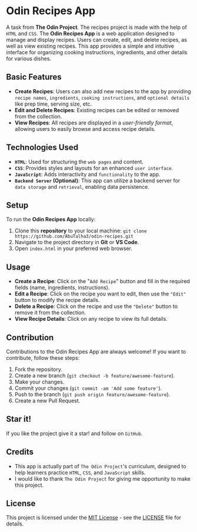 # Odin Recipes App
A task from **The Odin Project**. The recipes project is made with the help of `HTML` and `CSS`. The **Odin Recipes App** is a web application designed to manage and display recipes. Users can create, edit, and delete recipes, as well as view existing recipes. This app provides a simple and intuitive interface for organizing cooking instructions, ingredients, and other details for various dishes.

## Basic Features

- **Create Recipes**: Users can also add new recipes to the app by providing `recipe names`, `ingredients`, `cooking instructions`, and `optional details` like prep time, serving size, etc.
- **Edit and Delete Recipes**: Existing recipes can be edited or removed from the collection.
- **View Recipes**: All recipes are displayed in a *user-friendly format*, allowing users to easily browse and access recipe details.

## Technologies Used

- **`HTML`**: Used for structuring the `web pages` and content.
- **`CSS`**: Provides styles and layouts for an enhanced `user interface`.
- **`JavaScript`**: Adds interactivity and `functionality` to the app.
- **`Backend Server` (Optional)**: This app can utilize a backend server for `data storage` and `retrieval`, enabling data persistence.

## Setup

To run the **Odin Recipes App** locally:

1. Clone this **repository** to your local machine: `git clone https://github.com/AbuTalha3/odin-recipes.git`
2. Navigate to the project directory in **Git** or **VS Code**.
3. Open `index.html` in your preferred web browser.

## Usage

- **Create a Recipe**: Click on the "`Add Recipe`" button and fill in the required fields (name, ingredients, instructions).
- **Edit a Recipe**: Click on the recipe you want to edit, then use the `"Edit"` button to modify the recipe details.
- **Delete a Recipe**: Click on the recipe and use the `"Delete"` button to remove it from the collection.
- **View Recipe Details**: Click on any recipe to view its full details.

## Contribution

Contributions to the Odin Recipes App are always welcome! If you want to contribute, follow these steps:

1. Fork the repository.
2. Create a new branch (`git checkout -b feature/awesome-feature`).
3. Make your changes.
4. Commit your changes (`git commit -am 'Add some feature'`).
5. Push to the branch (`git push origin feature/awesome-feature`).
6. Create a new Pull Request.

## Star it!
If you like the project give it a star! and follow on `GitHub`.

## Credits

- This app is actually part of `The Odin Project`'s curriculum, designed to help learners practice `HTML`, `CSS`, and `JavaScript` skills.
- I would like to thank `The Odin Project` for giving me opportunity to make this project.
## License

This project is licensed under the [MIT License](https://opensource.org/licenses/MIT) - see the [LICENSE](LICENSE) file for details.

